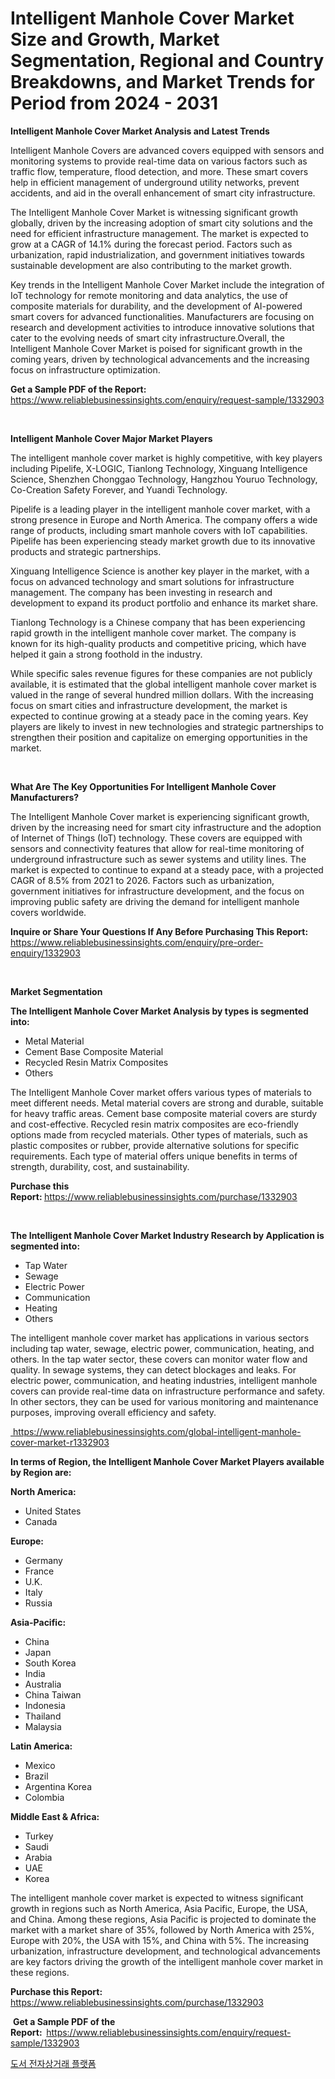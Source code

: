 <p><h1>Intelligent Manhole Cover Market Size and Growth, Market Segmentation, Regional and Country Breakdowns, and Market Trends for Period from 2024 -  2031</h1></p><p><strong>Intelligent Manhole Cover Market Analysis and Latest Trends</strong></p>
<p><p>Intelligent Manhole Covers are advanced covers equipped with sensors and monitoring systems to provide real-time data on various factors such as traffic flow, temperature, flood detection, and more. These smart covers help in efficient management of underground utility networks, prevent accidents, and aid in the overall enhancement of smart city infrastructure.</p><p>The Intelligent Manhole Cover Market is witnessing significant growth globally, driven by the increasing adoption of smart city solutions and the need for efficient infrastructure management. The market is expected to grow at a CAGR of 14.1% during the forecast period. Factors such as urbanization, rapid industrialization, and government initiatives towards sustainable development are also contributing to the market growth.</p><p>Key trends in the Intelligent Manhole Cover Market include the integration of IoT technology for remote monitoring and data analytics, the use of composite materials for durability, and the development of AI-powered smart covers for advanced functionalities. Manufacturers are focusing on research and development activities to introduce innovative solutions that cater to the evolving needs of smart city infrastructure.Overall, the Intelligent Manhole Cover Market is poised for significant growth in the coming years, driven by technological advancements and the increasing focus on infrastructure optimization.</p></p>
<p><strong>Get a Sample PDF of the Report:&nbsp;</strong> <a href="https://www.reliablebusinessinsights.com/enquiry/request-sample/1332903">https://www.reliablebusinessinsights.com/enquiry/request-sample/1332903</a></p>
<p>&nbsp;</p>
<p><strong>Intelligent Manhole Cover Major Market Players</strong></p>
<p><p>The intelligent manhole cover market is highly competitive, with key players including Pipelife, X-LOGIC, Tianlong Technology, Xinguang Intelligence Science, Shenzhen Chonggao Technology, Hangzhou Youruo Technology, Co-Creation Safety Forever, and Yuandi Technology.</p><p>Pipelife is a leading player in the intelligent manhole cover market, with a strong presence in Europe and North America. The company offers a wide range of products, including smart manhole covers with IoT capabilities. Pipelife has been experiencing steady market growth due to its innovative products and strategic partnerships.</p><p>Xinguang Intelligence Science is another key player in the market, with a focus on advanced technology and smart solutions for infrastructure management. The company has been investing in research and development to expand its product portfolio and enhance its market share.</p><p>Tianlong Technology is a Chinese company that has been experiencing rapid growth in the intelligent manhole cover market. The company is known for its high-quality products and competitive pricing, which have helped it gain a strong foothold in the industry.</p><p>While specific sales revenue figures for these companies are not publicly available, it is estimated that the global intelligent manhole cover market is valued in the range of several hundred million dollars. With the increasing focus on smart cities and infrastructure development, the market is expected to continue growing at a steady pace in the coming years. Key players are likely to invest in new technologies and strategic partnerships to strengthen their position and capitalize on emerging opportunities in the market.</p></p>
<p>&nbsp;</p>
<p><strong>What Are The Key Opportunities For Intelligent Manhole Cover Manufacturers?</strong></p>
<p><p>The Intelligent Manhole Cover market is experiencing significant growth, driven by the increasing need for smart city infrastructure and the adoption of Internet of Things (IoT) technology. These covers are equipped with sensors and connectivity features that allow for real-time monitoring of underground infrastructure such as sewer systems and utility lines. The market is expected to continue to expand at a steady pace, with a projected CAGR of 8.5% from 2021 to 2026. Factors such as urbanization, government initiatives for infrastructure development, and the focus on improving public safety are driving the demand for intelligent manhole covers worldwide.</p></p>
<p><strong>Inquire or Share Your Questions If Any Before Purchasing This Report:</strong> <a href="https://www.reliablebusinessinsights.com/enquiry/pre-order-enquiry/1332903">https://www.reliablebusinessinsights.com/enquiry/pre-order-enquiry/1332903</a></p>
<p>&nbsp;</p>
<p><strong>Market Segmentation</strong></p>
<p><strong>The Intelligent Manhole Cover Market Analysis by types is segmented into:</strong></p>
<p><ul><li>Metal Material</li><li>Cement Base Composite Material</li><li>Recycled Resin Matrix Composites</li><li>Others</li></ul></p>
<p><p>The Intelligent Manhole Cover market offers various types of materials to meet different needs. Metal material covers are strong and durable, suitable for heavy traffic areas. Cement base composite material covers are sturdy and cost-effective. Recycled resin matrix composites are eco-friendly options made from recycled materials. Other types of materials, such as plastic composites or rubber, provide alternative solutions for specific requirements. Each type of material offers unique benefits in terms of strength, durability, cost, and sustainability.</p></p>
<p><strong>Purchase this Report:&nbsp;</strong><a href="https://www.reliablebusinessinsights.com/purchase/1332903">https://www.reliablebusinessinsights.com/purchase/1332903</a></p>
<p>&nbsp;</p>
<p><strong>The Intelligent Manhole Cover Market Industry Research by Application is segmented into:</strong></p>
<p><ul><li>Tap Water</li><li>Sewage</li><li>Electric Power</li><li>Communication</li><li>Heating</li><li>Others</li></ul></p>
<p><p>The intelligent manhole cover market has applications in various sectors including tap water, sewage, electric power, communication, heating, and others. In the tap water sector, these covers can monitor water flow and quality. In sewage systems, they can detect blockages and leaks. For electric power, communication, and heating industries, intelligent manhole covers can provide real-time data on infrastructure performance and safety. In other sectors, they can be used for various monitoring and maintenance purposes, improving overall efficiency and safety.</p></p>
<p><a href="https://www.reliablebusinessinsights.com/global-intelligent-manhole-cover-market-r1332903">&nbsp;https://www.reliablebusinessinsights.com/global-intelligent-manhole-cover-market-r1332903</a></p>
<p><strong>In terms of Region, the Intelligent Manhole Cover Market Players available by Region are:</strong></p>
<p>
    <p> <strong> North America: </strong>
        <ul>
            <li>United States</li>
            <li>Canada</li>
        </ul>
        </p> 
    <p> <strong> Europe: </strong>
        <ul>
            <li>Germany</li>
            <li>France</li>
            <li>U.K.</li>
            <li>Italy</li>
            <li>Russia</li>
        </ul>
        </p> 
    <p> <strong> Asia-Pacific: </strong>
        <ul>
            <li>China</li>
            <li>Japan</li>
            <li>South Korea</li>
            <li>India</li>
            <li>Australia</li>
            <li>China Taiwan</li>
            <li>Indonesia</li>
            <li>Thailand</li>
            <li>Malaysia</li>
        </ul>
        </p> 
    <p> <strong> Latin America: </strong>
        <ul>
            <li>Mexico</li>
            <li>Brazil</li>
            <li>Argentina Korea</li>
            <li>Colombia</li>
        </ul>
        </p> 
    <p> <strong> Middle East & Africa: </strong>
        <ul>
            <li>Turkey</li>
            <li>Saudi</li>
            <li>Arabia</li>
            <li>UAE</li>
            <li>Korea</li>
        </ul>
    </p>
    </p>
<p><p>The intelligent manhole cover market is expected to witness significant growth in regions such as North America, Asia Pacific, Europe, the USA, and China. Among these regions, Asia Pacific is projected to dominate the market with a market share of 35%, followed by North America with 25%, Europe with 20%, the USA with 15%, and China with 5%. The increasing urbanization, infrastructure development, and technological advancements are key factors driving the growth of the intelligent manhole cover market in these regions.</p></p>
<p><strong>Purchase this Report: </strong><a href="https://www.reliablebusinessinsights.com/purchase/1332903">https://www.reliablebusinessinsights.com/purchase/1332903</a></p>
<p>&nbsp;<strong>Get a Sample PDF of the Report:&nbsp;&nbsp;</strong><a href="https://www.reliablebusinessinsights.com/enquiry/request-sample/1332903">https://www.reliablebusinessinsights.com/enquiry/request-sample/1332903</a></p>
<p><strong></strong></p>
<p><p><a href="https://github.com/airdroplover110/Market-Research-Report-List-1/blob/main/599176492565.md">도서 전자상거래 플랫폼</a></p></p>